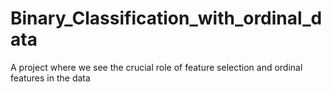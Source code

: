 # Binary_Classification_with_ordinal_data
A project where we see the crucial role of feature selection and ordinal features in the data
